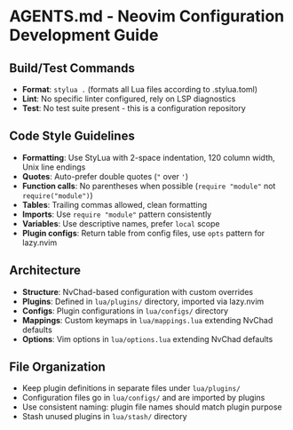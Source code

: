 # AGENTS.md - Neovim Configuration Development Guide

## Build/Test Commands
- **Format**: `stylua .` (formats all Lua files according to .stylua.toml)
- **Lint**: No specific linter configured, rely on LSP diagnostics
- **Test**: No test suite present - this is a configuration repository

## Code Style Guidelines
- **Formatting**: Use StyLua with 2-space indentation, 120 column width, Unix line endings
- **Quotes**: Auto-prefer double quotes (`"` over `'`)
- **Function calls**: No parentheses when possible (`require "module"` not `require("module")`)
- **Tables**: Trailing commas allowed, clean formatting
- **Imports**: Use `require "module"` pattern consistently
- **Variables**: Use descriptive names, prefer `local` scope
- **Plugin configs**: Return table from config files, use `opts` pattern for lazy.nvim

## Architecture
- **Structure**: NvChad-based configuration with custom overrides
- **Plugins**: Defined in `lua/plugins/` directory, imported via lazy.nvim
- **Configs**: Plugin configurations in `lua/configs/` directory
- **Mappings**: Custom keymaps in `lua/mappings.lua` extending NvChad defaults
- **Options**: Vim options in `lua/options.lua` extending NvChad defaults

## File Organization
- Keep plugin definitions in separate files under `lua/plugins/`
- Configuration files go in `lua/configs/` and are imported by plugins
- Use consistent naming: plugin file names should match plugin purpose
- Stash unused plugins in `lua/stash/` directory